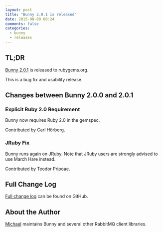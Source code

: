 ```yaml
---
layout: post
title: "Bunny 2.0.1 is released"
date: 2015-08-08 00:24
comments: false
categories:
  - bunny
  - releases
---
```


## TL;DR

[Bunny 2.0.1](https://rubygems.org/gems/bunny/versions/2.0.1) is released to rubygems.org.

This is a bug fix and usability release.


## Changes between Bunny 2.0.0 and 2.0.1

### Explicit Ruby 2.0 Requirement

Bunny now requires Ruby 2.0 in the gemspec.

Contributed by Carl Hörberg.

### JRuby Fix

Bunny runs again on JRuby. Note that
JRuby users are strongly advised to use March Hare instead.

Contributed by Teodor Pripoae.



## Full Change Log

[Full change log](https://github.com/ruby-amqp/bunny/blob/master/ChangeLog.md) can be found on GitHub.


## About the Author

[Michael](http://twitter.com/michaelklishin) maintains Bunny and several other RabbitMQ client libraries.

